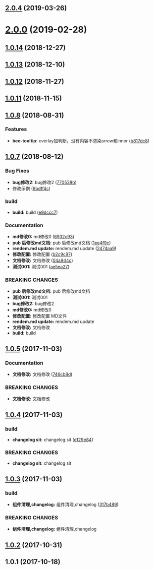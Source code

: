 <a name="2.0.4"></a>
## [2.0.4](https://github.com/tinper-bee/bee-tooltip/compare/v2.0.0...v2.0.4) (2019-03-26)



<a name="2.0.0"></a>
# [2.0.0](https://github.com/tinper-bee/bee-tooltip/compare/v1.0.14...v2.0.0) (2019-02-28)



<a name="1.0.14"></a>
## [1.0.14](https://github.com/tinper-bee/bee-tooltip/compare/v1.0.13...v1.0.14) (2018-12-27)



<a name="1.0.13"></a>
## [1.0.13](https://github.com/tinper-bee/bee-tooltip/compare/v1.0.12...v1.0.13) (2018-12-10)



<a name="1.0.12"></a>
## [1.0.12](https://github.com/tinper-bee/bee-tooltip/compare/v1.0.11...v1.0.12) (2018-11-27)



<a name="1.0.11"></a>
## [1.0.11](https://github.com/tinper-bee/bee-tooltip/compare/v1.0.8...v1.0.11) (2018-11-15)



<a name="1.0.8"></a>
## [1.0.8](https://github.com/tinper-bee/bee-tooltip/compare/v1.0.7...v1.0.8) (2018-08-31)


### Features

* **bee-tooltip:** overlay加判断，没有内容不渲染arrow和inner ([b817dc8](https://github.com/tinper-bee/bee-tooltip/commit/b817dc8))



<a name="1.0.7"></a>
## [1.0.7](https://github.com/tinper-bee/bee-tooltip/compare/v1.0.5...v1.0.7) (2018-08-12)


### Bug Fixes

* **bug修改2:** bug修改2 ([770538b](https://github.com/tinper-bee/bee-tooltip/commit/770538b))
* 修改示例 ([6bdff4c](https://github.com/tinper-bee/bee-tooltip/commit/6bdff4c))


### build

* **build:** build ([e9dccc7](https://github.com/tinper-bee/bee-tooltip/commit/e9dccc7))


### Documentation

* **md修改0:** md修改0 ([6932c93](https://github.com/tinper-bee/bee-tooltip/commit/6932c93))
* **pub 后修改md文档:** pub 后修改md文档 ([1ee4f9c](https://github.com/tinper-bee/bee-tooltip/commit/1ee4f9c))
* **rendem.md update:** rendem.md update ([2474aa9](https://github.com/tinper-bee/bee-tooltip/commit/2474aa9))
* **修改配置:** 修改配置 ([b2c9c97](https://github.com/tinper-bee/bee-tooltip/commit/b2c9c97))
* **文档修改:** 文档修改 ([04a944c](https://github.com/tinper-bee/bee-tooltip/commit/04a944c))
* **测试001:** 测试001 ([ae5ea27](https://github.com/tinper-bee/bee-tooltip/commit/ae5ea27))


### BREAKING CHANGES

* **pub 后修改md文档:** pub 后修改md文档
* **测试001:** 测试001
* **bug修改2:** bug修改2
* **md修改0:** md修改0
* **修改配置:** 修改配置 MD文件
* **rendem.md update:** rendem.md update
* **文档修改:** 文档修改
* **build:** build



<a name="1.0.5"></a>
## [1.0.5](https://github.com/tinper-bee/bee-tooltip/compare/v1.0.4...v1.0.5) (2017-11-03)


### Documentation

* **文档修改:** 文档修改 ([746cb8d](https://github.com/tinper-bee/bee-tooltip/commit/746cb8d))


### BREAKING CHANGES

* **文档修改:** 文档修改



<a name="1.0.4"></a>
## [1.0.4](https://github.com/tinper-bee/bee-tooltip/compare/v1.0.3...v1.0.4) (2017-11-03)


### build

* **changelog sit:** changelog sit ([e129e84](https://github.com/tinper-bee/bee-tooltip/commit/e129e84))


### BREAKING CHANGES

* **changelog sit:** changelog sit



<a name="1.0.3"></a>
## [1.0.3](https://github.com/tinper-bee/bee-tooltip/compare/v1.0.2...v1.0.3) (2017-11-03)


### build

* **组件清理,changelog:** 组件清理,changelog ([317b489](https://github.com/tinper-bee/bee-tooltip/commit/317b489))


### BREAKING CHANGES

* **组件清理,changelog:** 组件清理,changelog



<a name="1.0.2"></a>
## [1.0.2](https://github.com/tinper-bee/bee-tooltip/compare/v1.0.1...v1.0.2) (2017-10-31)



<a name="1.0.1"></a>
## 1.0.1 (2017-10-18)



